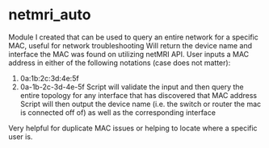 # netmri_auto
Module I created that can be used to query an entire network for a specific MAC, useful for network troubleshooting
Will return the device name and interface the MAC was found on utilizing netMRI API.
User inputs a MAC address in either of the following notations (case does not matter):
  1. 0a:1b:2c:3d:4e:5f
  2. 0a-1b-2c-3d-4e-5f
Script will validate the input and then query the entire topology for any interface that has discovered that MAC address
Script will then output the device name (i.e. the switch or router the mac is connected off of) as well as the corresponding interface

Very helpful for duplicate MAC issues or helping to locate where a specific user is.
